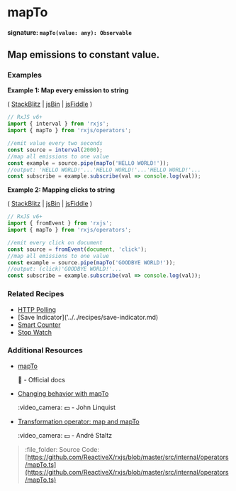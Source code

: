 # mapTo

#### signature: `mapTo(value: any): Observable`

## Map emissions to constant value.

### Examples

**Example 1: Map every emission to string**

\( [StackBlitz](https://stackblitz.com/edit/typescript-fipd7a?file=index.ts&devtoolsheight=100) \| [jsBin](http://jsbin.com/qujolenili/1/edit?js,console) \| [jsFiddle](https://jsfiddle.net/btroncone/4ojq56ng/) \)

```javascript
// RxJS v6+
import { interval } from 'rxjs';
import { mapTo } from 'rxjs/operators';

//emit value every two seconds
const source = interval(2000);
//map all emissions to one value
const example = source.pipe(mapTo('HELLO WORLD!'));
//output: 'HELLO WORLD!'...'HELLO WORLD!'...'HELLO WORLD!'...
const subscribe = example.subscribe(val => console.log(val));
```

**Example 2: Mapping clicks to string**

\( [StackBlitz](https://stackblitz.com/edit/typescript-btghci?file=index.ts&devtoolsheight=100) \| [jsBin](http://jsbin.com/xaheciwara/1/edit?js,console,output) \| [jsFiddle](https://jsfiddle.net/btroncone/52fqL4nn/) \)

```javascript
// RxJS v6+
import { fromEvent } from 'rxjs';
import { mapTo } from 'rxjs/operators';

//emit every click on document
const source = fromEvent(document, 'click');
//map all emissions to one value
const example = source.pipe(mapTo('GOODBYE WORLD!'));
//output: (click)'GOODBYE WORLD!'...
const subscribe = example.subscribe(val => console.log(val));
```

### Related Recipes

* [HTTP Polling](../../recipes/http-polling.md)
* \[Save Indicator\]\('../../recipes/save-indicator.md\)
* [Smart Counter](../../recipes/smartcounter.md)
* [Stop Watch](../../recipes/stop-watch.md)

### Additional Resources

* [mapTo](https://rxjs.dev/api/operators/mapTo)

  :newspaper: - Official docs

* [Changing behavior with mapTo](https://egghead.io/lessons/rxjs-changing-behavior-with-mapto?course=step-by-step-async-javascript-with-rxjs)

  :video\_camera: :dollar: - John Linquist

* [Transformation operator: map and mapTo](https://egghead.io/lessons/rxjs-transformation-operator-map-and-mapto?course=rxjs-beyond-the-basics-operators-in-depth)

  :video\_camera: :dollar: - André Staltz

> :file\_folder: Source Code: [https://github.com/ReactiveX/rxjs/blob/master/src/internal/operators/mapTo.ts](https://github.com/ReactiveX/rxjs/blob/master/src/internal/operators/mapTo.ts)

